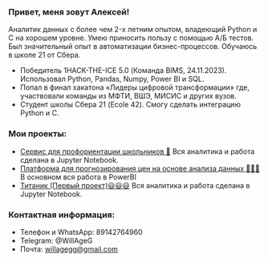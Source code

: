 
### Привет, меня зовут Алексей!

Аналитик данных с более чем 2-x летним опытом, владеющий Python и C на хорошем уровне. Умею приносить пользу с помощью А/Б тестов. Был значительный опыт в автоматизации бизнес-процессов. Обучаюсь в школе 21 от Сбера.

  - Победитель 1HACK-THE-ICE 5.0 (Команда BIMS, 24.11.2023).
    Использовал Python, Pandas, Numpy, Power BI и SQL.
  - Попал в финал хакатона «Лидеры цифровой трансформации» где, участвовали команды из МФТИ, ВШЭ, МИСИС и других вузов.
  - Студент школы Сбера 21 (Ecole 42).
    Смогу сделать интеграцию Python и C.

### Мои проекты:
  - [Сервис для профориентации школьников 🚀](https://github.com/WillAgeG/hack_lct_2023)
    Вся аналитика и работа сделана в Jupyter Notebook.
  - [Платформа для прогнозирования цен на основе анализа данных 👨🏽‍💻](https://github.com/WillAgeG/ice5_OldSchool)
    В основном вся работа в PowerBI
  - [Титаник (Первый проект)😃😃😃](https://github.com/WillAgeG/titanic_first_project)
    Вся аналитика и работа сделана в Jupyter Notebook.

### Контактная информация:  
  - Телефон и WhatsApp: 89142764960  
  - Telegram: @WillAgeG  
  - Почта: [willagegg@gmail.com](mailto:willagegg@gmail.com)
